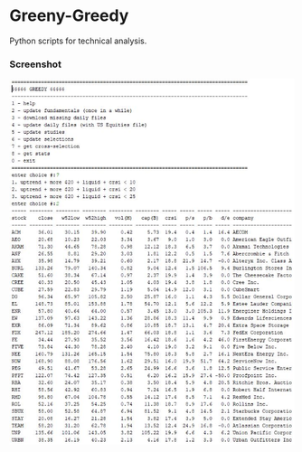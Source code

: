 # Greeny-Greedy

Python scripts for technical analysis.

### Screenshot
![Screenshot](/images/greeny-greedy.jpg)
